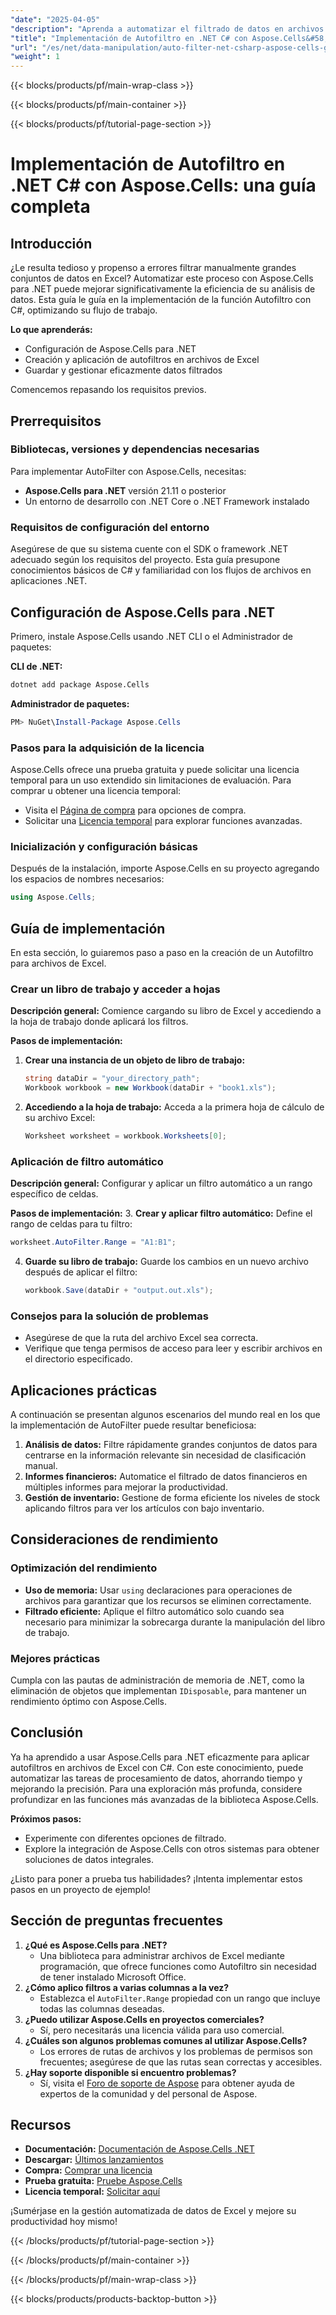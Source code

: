 ```yaml
---
"date": "2025-04-05"
"description": "Aprenda a automatizar el filtrado de datos en archivos de Excel con Aspose.Cells para .NET. Esta guía abarca la configuración, la implementación y las prácticas recomendadas."
"title": "Implementación de Autofiltro en .NET C# con Aspose.Cells&#58; una guía completa"
"url": "/es/net/data-manipulation/auto-filter-net-csharp-aspose-cells-guide/"
"weight": 1
---
```


{{< blocks/products/pf/main-wrap-class >}}

{{< blocks/products/pf/main-container >}}

{{< blocks/products/pf/tutorial-page-section >}}


# Implementación de Autofiltro en .NET C# con Aspose.Cells: una guía completa

## Introducción

¿Le resulta tedioso y propenso a errores filtrar manualmente grandes conjuntos de datos en Excel? Automatizar este proceso con Aspose.Cells para .NET puede mejorar significativamente la eficiencia de su análisis de datos. Esta guía le guía en la implementación de la función Autofiltro con C#, optimizando su flujo de trabajo.

**Lo que aprenderás:**
- Configuración de Aspose.Cells para .NET
- Creación y aplicación de autofiltros en archivos de Excel
- Guardar y gestionar eficazmente datos filtrados

Comencemos repasando los requisitos previos.

## Prerrequisitos

### Bibliotecas, versiones y dependencias necesarias
Para implementar AutoFilter con Aspose.Cells, necesitas:
- **Aspose.Cells para .NET** versión 21.11 o posterior
- Un entorno de desarrollo con .NET Core o .NET Framework instalado

### Requisitos de configuración del entorno
Asegúrese de que su sistema cuente con el SDK o framework .NET adecuado según los requisitos del proyecto. Esta guía presupone conocimientos básicos de C# y familiaridad con los flujos de archivos en aplicaciones .NET.

## Configuración de Aspose.Cells para .NET

Primero, instale Aspose.Cells usando .NET CLI o el Administrador de paquetes:

**CLI de .NET:**
```bash
dotnet add package Aspose.Cells
```

**Administrador de paquetes:**
```powershell
PM> NuGet\Install-Package Aspose.Cells
```

### Pasos para la adquisición de la licencia
Aspose.Cells ofrece una prueba gratuita y puede solicitar una licencia temporal para un uso extendido sin limitaciones de evaluación. Para comprar u obtener una licencia temporal:
- Visita el [Página de compra](https://purchase.aspose.com/buy) para opciones de compra.
- Solicitar una [Licencia temporal](https://purchase.aspose.com/temporary-license/) para explorar funciones avanzadas.

### Inicialización y configuración básicas
Después de la instalación, importe Aspose.Cells en su proyecto agregando los espacios de nombres necesarios:
```csharp
using Aspose.Cells;
```

## Guía de implementación

En esta sección, lo guiaremos paso a paso en la creación de un Autofiltro para archivos de Excel.

### Crear un libro de trabajo y acceder a hojas

**Descripción general:**
Comience cargando su libro de Excel y accediendo a la hoja de trabajo donde aplicará los filtros.

**Pasos de implementación:**
1. **Crear una instancia de un objeto de libro de trabajo:**
   ```csharp
   string dataDir = "your_directory_path";
   Workbook workbook = new Workbook(dataDir + "book1.xls");
   ```
2. **Accediendo a la hoja de trabajo:**
   Acceda a la primera hoja de cálculo de su archivo Excel:
   ```csharp
   Worksheet worksheet = workbook.Worksheets[0];
   ```

### Aplicación de filtro automático

**Descripción general:**
Configurar y aplicar un filtro automático a un rango específico de celdas.

**Pasos de implementación:**
3. **Crear y aplicar filtro automático:**
   Define el rango de celdas para tu filtro:
   ```csharp
   worksheet.AutoFilter.Range = "A1:B1";
   ```
4. **Guarde su libro de trabajo:**
   Guarde los cambios en un nuevo archivo después de aplicar el filtro:
   ```csharp
   workbook.Save(dataDir + "output.out.xls");
   ```

### Consejos para la solución de problemas
- Asegúrese de que la ruta del archivo Excel sea correcta.
- Verifique que tenga permisos de acceso para leer y escribir archivos en el directorio especificado.

## Aplicaciones prácticas

A continuación se presentan algunos escenarios del mundo real en los que la implementación de AutoFilter puede resultar beneficiosa:
1. **Análisis de datos:** Filtre rápidamente grandes conjuntos de datos para centrarse en la información relevante sin necesidad de clasificación manual.
2. **Informes financieros:** Automatice el filtrado de datos financieros en múltiples informes para mejorar la productividad.
3. **Gestión de inventario:** Gestione de forma eficiente los niveles de stock aplicando filtros para ver los artículos con bajo inventario.

## Consideraciones de rendimiento

### Optimización del rendimiento
- **Uso de memoria:** Usar `using` declaraciones para operaciones de archivos para garantizar que los recursos se eliminen correctamente.
- **Filtrado eficiente:** Aplique el filtro automático solo cuando sea necesario para minimizar la sobrecarga durante la manipulación del libro de trabajo.

### Mejores prácticas
Cumpla con las pautas de administración de memoria de .NET, como la eliminación de objetos que implementan `IDisposable`, para mantener un rendimiento óptimo con Aspose.Cells.

## Conclusión

Ya ha aprendido a usar Aspose.Cells para .NET eficazmente para aplicar autofiltros en archivos de Excel con C#. Con este conocimiento, puede automatizar las tareas de procesamiento de datos, ahorrando tiempo y mejorando la precisión. Para una exploración más profunda, considere profundizar en las funciones más avanzadas de la biblioteca Aspose.Cells.

**Próximos pasos:**
- Experimente con diferentes opciones de filtrado.
- Explore la integración de Aspose.Cells con otros sistemas para obtener soluciones de datos integrales.

¿Listo para poner a prueba tus habilidades? ¡Intenta implementar estos pasos en un proyecto de ejemplo!

## Sección de preguntas frecuentes

1. **¿Qué es Aspose.Cells para .NET?**
   - Una biblioteca para administrar archivos de Excel mediante programación, que ofrece funciones como Autofiltro sin necesidad de tener instalado Microsoft Office.
2. **¿Cómo aplico filtros a varias columnas a la vez?**
   - Establezca el `AutoFilter.Range` propiedad con un rango que incluye todas las columnas deseadas.
3. **¿Puedo utilizar Aspose.Cells en proyectos comerciales?**
   - Sí, pero necesitarás una licencia válida para uso comercial.
4. **¿Cuáles son algunos problemas comunes al utilizar Aspose.Cells?**
   - Los errores de rutas de archivos y los problemas de permisos son frecuentes; asegúrese de que las rutas sean correctas y accesibles.
5. **¿Hay soporte disponible si encuentro problemas?**
   - Sí, visita el [Foro de soporte de Aspose](https://forum.aspose.com/c/cells/9) para obtener ayuda de expertos de la comunidad y del personal de Aspose.

## Recursos
- **Documentación:** [Documentación de Aspose.Cells .NET](https://reference.aspose.com/cells/net/)
- **Descargar:** [Últimos lanzamientos](https://releases.aspose.com/cells/net/)
- **Compra:** [Comprar una licencia](https://purchase.aspose.com/buy)
- **Prueba gratuita:** [Pruebe Aspose.Cells](https://releases.aspose.com/cells/net/)
- **Licencia temporal:** [Solicitar aquí](https://purchase.aspose.com/temporary-license/)

¡Sumérjase en la gestión automatizada de datos de Excel y mejore su productividad hoy mismo!

{{< /blocks/products/pf/tutorial-page-section >}}

{{< /blocks/products/pf/main-container >}}

{{< /blocks/products/pf/main-wrap-class >}}

{{< blocks/products/products-backtop-button >}}
